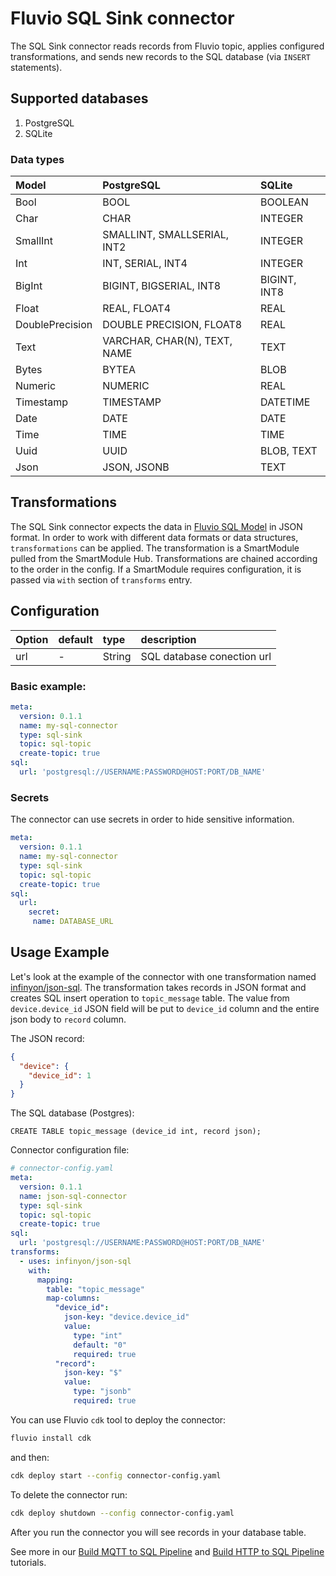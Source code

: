 # Fluvio SQL Sink connector
The SQL Sink connector reads records from Fluvio topic, applies configured transformations, and 
sends new records to the SQL database (via `INSERT` statements). 

## Supported databases
1. PostgreSQL
2. SQLite

### Data types
| Model           | PostgreSQL                   | SQLite       |                                          
|:----------------|:-----------------------------|:-------------|
| Bool            | BOOL                         | BOOLEAN      |
| Char            | CHAR                         | INTEGER      |
| SmallInt        | SMALLINT, SMALLSERIAL, INT2  | INTEGER      |
| Int             | INT, SERIAL, INT4            | INTEGER      |
| BigInt          | BIGINT, BIGSERIAL, INT8      | BIGINT, INT8 |
| Float           | REAL, FLOAT4                 | REAL         |
| DoublePrecision | DOUBLE PRECISION, FLOAT8     | REAL         |
| Text            | VARCHAR, CHAR(N), TEXT, NAME | TEXT         |
| Bytes           | BYTEA                        | BLOB         |
| Numeric         | NUMERIC                      | REAL         |
| Timestamp       | TIMESTAMP                    | DATETIME     |
| Date            | DATE                         | DATE         |
| Time            | TIME                         | TIME         |
| Uuid            | UUID                         | BLOB, TEXT   |
| Json            | JSON, JSONB                  | TEXT         |

## Transformations
The SQL Sink connector expects the data in [Fluvio SQL Model](./crates/fluvio-model-sql/README.md) in JSON format.
In order to work with different data formats or data structures, `transformations` can be applied.
The transformation is a SmartModule pulled from the SmartModule Hub. Transformations are chained according to the order
in the config. If a SmartModule requires configuration, it is passed via `with` section of `transforms` entry. 

## Configuration
| Option       | default | type   | description                                           |
|:-------------|:--------| :---   |:------------------------------------------------------|
| url          |    -    | String | SQL database conection url                            |

### Basic example:
```yaml
meta:
  version: 0.1.1
  name: my-sql-connector
  type: sql-sink
  topic: sql-topic
  create-topic: true
sql:
  url: 'postgresql://USERNAME:PASSWORD@HOST:PORT/DB_NAME'
```

### Secrets

The connector can use secrets in order to hide sensitive information.

```yaml
meta:
  version: 0.1.1
  name: my-sql-connector
  type: sql-sink
  topic: sql-topic
  create-topic: true
sql:
  url: 
    secret:
     name: DATABASE_URL
```
## Usage Example
Let's look at the example of the connector with one transformation named [infinyon/json-sql](https://github.com/infinyon/fluvio-connectors/blob/main/smartmodules/json-sql/README.md). The transformation takes
records in JSON format and creates SQL insert operation to `topic_message` table. The value from `device.device_id`
JSON field will be put to `device_id` column and the entire json body to `record` column.

The JSON record:
```json
{
  "device": {
    "device_id": 1
  }
}
```

The SQL database (Postgres):
```
CREATE TABLE topic_message (device_id int, record json);
```

Connector configuration file:
```yaml
# connector-config.yaml
meta:
  version: 0.1.1
  name: json-sql-connector
  type: sql-sink
  topic: sql-topic
  create-topic: true
sql:
  url: 'postgresql://USERNAME:PASSWORD@HOST:PORT/DB_NAME'
transforms:
  - uses: infinyon/json-sql
    with:
      mapping:
        table: "topic_message"
        map-columns:
          "device_id":
            json-key: "device.device_id"
            value:
              type: "int"
              default: "0"
              required: true
          "record":
            json-key: "$"
            value:
              type: "jsonb"
              required: true
```

You can use Fluvio `cdk` tool to deploy the connector:
```bash
fluvio install cdk
```
and then:
```bash
cdk deploy start --config connector-config.yaml
```
To delete the connector run:
```bash
cdk deploy shutdown --config connector-config.yaml

```
After you run the connector you will see records in your database table.

See more in our [Build MQTT to SQL Pipeline](https://www.fluvio.io/docs/tutorials/mqtt-to-sql/) and [Build HTTP to SQL Pipeline](https://www.fluvio.io/docs/tutorials/data-pipeline/) tutorials.

